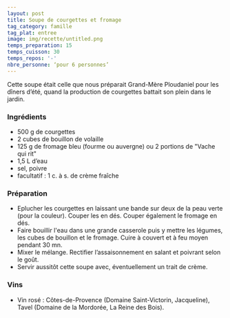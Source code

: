 ```yaml
---
layout: post
title: Soupe de courgettes et fromage
tag_category: famille
tag_plat: entree
image: img/recette/untitled.png
temps_preparation: 15
temps_cuisson: 30
temps_repos: '-'
nbre_personne: ‘pour 6 personnes’
---
```

Cette soupe était celle que nous préparait Grand-Mère Ploudaniel pour les dîners d’été, quand la production de courgettes battait son plein dans le jardin.

### Ingrédients
* 500 g de courgettes
* 2 cubes de bouillon de volaille
* 125 g de fromage bleu (fourme ou auvergne) ou 2 portions de "Vache qui rit"  
* 1,5 L d’eau
* sel, poivre
* facultatif : 1 c. à s. de crème fraîche

### Préparation
* Eplucher les courgettes en laissant une bande sur deux de la peau verte (pour la couleur). Couper les en dés. Couper également le fromage en dés.
* Faire bouillir l'eau dans une grande casserole puis y mettre les légumes, les cubes de bouillon et le fromage. Cuire à couvert et à feu moyen pendant 30 mn.
* Mixer le mélange. Rectifier l’assaisonnement en salant et poivrant selon le goût.
* Servir aussitôt cette soupe avec, éventuellement un trait de crème.


### Vins
* Vin rosé : Côtes-de-Provence (Domaine Saint-Victorin, Jacqueline), Tavel (Domaine de la Mordorée, La Reine des Bois).
